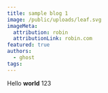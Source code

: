 ```yaml
---
title: sample blog 1
image: /public/uploads/leaf.svg
imageMeta:
  attribution: robin
  attributionLink: robin.com
featured: true
authors:
  - ghost
tags:
---
```

Hello **world** 123